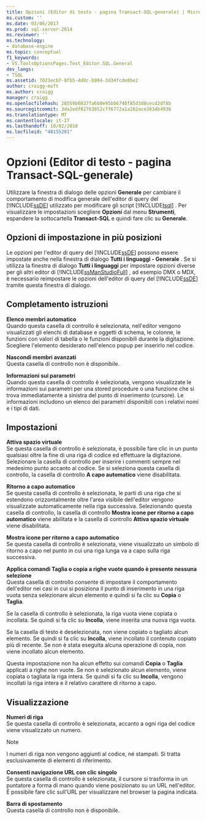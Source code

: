 ```yaml
---
title: Opzioni (Editor di testo - pagina Transact-SQL-generale) | Microsoft Docs
ms.custom: ''
ms.date: 03/06/2017
ms.prod: sql-server-2014
ms.reviewer: ''
ms.technology:
- database-engine
ms.topic: conceptual
f1_keywords:
- VS.ToolsOptionsPages.Text_Editor.SQL.General
dev_langs:
- TSQL
ms.assetid: 7021ecb7-8fb5-4d8c-b984-3d34fcde8be2
author: craigg-msft
ms.author: craigg
manager: craigg
ms.openlocfilehash: 28559b6037fa6b0e95bb6748f85d3d0cecd2df8b
ms.sourcegitcommit: 3da2edf82763852cff6772a1a282ace3034b4936
ms.translationtype: MT
ms.contentlocale: it-IT
ms.lasthandoff: 10/02/2018
ms.locfileid: "48155201"
---
```

# <a name="options-text-editor---transact-sql--general-page"></a>Opzioni (Editor di testo - pagina Transact-SQL-generale)
  Utilizzare la finestra di dialogo delle opzioni **Generale** per cambiare il comportamento di modifica generale dell'editor di query del [!INCLUDE[ssDE](../includes/ssde-md.md)] utilizzato per modificare gli script [!INCLUDE[tsql](../includes/tsql-md.md)] . Per visualizzare le impostazioni scegliere **Opzioni** dal menu **Strumenti**, espandere la sottocartella **Transact-SQL** e quindi fare clic su **Generale**.  
  
## <a name="setting-options-in-multiple-locations"></a>Opzioni di impostazione in più posizioni  
 Le opzioni per l'editor di query del [!INCLUDE[ssDE](../includes/ssde-md.md)] possono essere impostate anche nella finestra di dialogo **Tutti i linguaggi - Generale** . Se si utilizza la finestra di dialogo **Tutti i linguaggi** per impostare opzioni diverse per gli altri editor di [!INCLUDE[ssManStudioFull](../includes/ssmanstudiofull-md.md)] , ad esempio DMX o MDX, è necessario reimpostare le opzioni dell'editor di query del [!INCLUDE[ssDE](../includes/ssde-md.md)] tramite questa finestra di dialogo.  
  
## <a name="statement-completion"></a>Completamento istruzioni  
 **Elenco membri automatico**  
 Quando questa casella di controllo è selezionata, nell'editor vengono visualizzati gli elenchi di database e oggetti di schema, le colonne, le funzioni con valori di tabella o le funzioni disponibili durante la digitazione. Scegliere l'elemento desiderato nell'elenco popup per inserirlo nel codice.  
  
 **Nascondi membri avanzati**  
 Questa casella di controllo non è disponibile.  
  
 **Informazioni sui parametri**  
 Quando questa casella di controllo è selezionata, vengono visualizzate le informazioni sui parametri per una stored procedure o una funzione che si trova immediatamente a sinistra del punto di inserimento (cursore). Le informazioni includono un elenco dei parametri disponibili con i relativi nomi e i tipi di dati.  
  
## <a name="settings"></a>Impostazioni  
 **Attiva spazio virtuale**  
 Se questa casella di controllo è selezionata, è possibile fare clic in un punto qualsiasi oltre la fine di una riga di codice ed effettuare la digitazione. Selezionare la casella di controllo per inserire i commenti sempre nel medesimo punto accanto al codice. Se si seleziona questa casella di controllo, la casella di controllo **A capo automatico** viene disabilitata.  
  
 **Ritorno a capo automatico**  
 Se questa casella di controllo è selezionata, le parti di una riga che si estendono orizzontalmente oltre l'area visibile dell'editor vengono visualizzate automaticamente nella riga successiva. Selezionando questa casella di controllo, la casella di controllo **Mostra icone per ritorno a capo automatico** viene abilitata e la casella di controllo **Attiva spazio virtuale** viene disabilitata.  
  
 **Mostra icone per ritorno a capo automatico**  
 Se questa casella di controllo è selezionata, viene visualizzato un simbolo di ritorno a capo nel punto in cui una riga lunga va a capo sulla riga successiva.  
  
 **Applica comandi Taglia o copia a righe vuote quando è presente nessuna selezione**  
 Questa casella di controllo consente di impostare il comportamento dell'editor nei casi in cui si posiziona il punto di inserimento in una riga vuota senza selezionare alcun elemento e quindi si fa clic su **Copia** o **Taglia**.  
  
 Se la casella di controllo è selezionata, la riga vuota viene copiata o incollata. Se quindi si fa clic su **Incolla**, viene inserita una nuova riga vuota.  
  
 Se la casella di testo è deselezionata, non viene copiato o tagliato alcun elemento. Se quindi si fa clic su **Incolla**, viene incollato il contenuto copiato più di recente. Se non è stata eseguita alcuna operazione di copia, non viene incollato alcun elemento.  
  
 Questa impostazione non ha alcun effetto sui comandi **Copia** o **Taglia** applicati a righe non vuote. Se non è selezionato alcun elemento, viene copiata o tagliata la riga intera. Se quindi si fa clic su **Incolla**, vengono incollati la riga intera e il relativo carattere di ritorno a capo.  
  
## <a name="display"></a>Visualizzazione  
 **Numeri di riga**  
 Se questa casella di controllo è selezionata, accanto a ogni riga del codice viene visualizzato un numero.  
  
> [!NOTE]  
>  I numeri di riga non vengono aggiunti al codice, né stampati. Si tratta esclusivamente di elementi di riferimento.  
  
 **Consenti navigazione URL con clic singolo**  
 Se questa casella di controllo è selezionata, il cursore si trasforma in un puntatore a forma di mano quando viene posizionato su un URL nell'editor. È possibile fare clic sull'URL per visualizzare nel browser la pagina indicata.  
  
 **Barra di spostamento**  
 Questa casella di controllo non è disponibile.  
  
  
